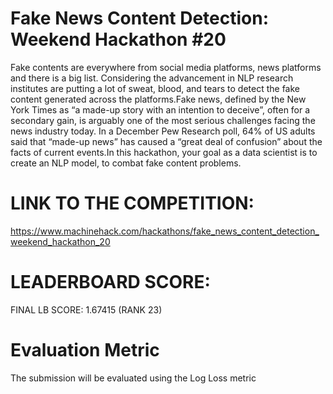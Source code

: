 # Fake News Content Detection: Weekend Hackathon #20
Fake contents are everywhere from social media platforms, news platforms and there is a big list. Considering the advancement in NLP research institutes are putting a lot of sweat, blood, and tears to detect the fake content generated across the platforms.Fake news, defined by the New York Times as “a made-up story with an intention to deceive”, often for a secondary gain, is arguably one of the most serious challenges facing the news industry today. In a December Pew Research poll, 64% of US adults said that “made-up news” has caused a “great deal of confusion” about the facts of current events.In this hackathon, your goal as a data scientist is to create an NLP model, to combat fake content problems.

# LINK TO THE COMPETITION:
https://www.machinehack.com/hackathons/fake_news_content_detection_weekend_hackathon_20

# LEADERBOARD SCORE:
FINAL LB SCORE: 1.67415 (RANK 23)

# Evaluation Metric
The submission will be evaluated using the Log Loss metric
